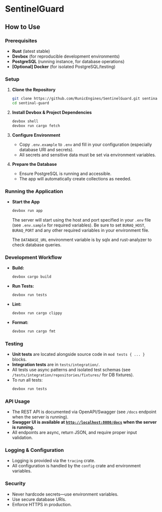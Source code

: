 # SentinelGuard

## How to Use

### Prerequisites

- **Rust** (latest stable)
- **Devbox** (for reproducible development environments)
- **PostgreSQL** (running instance, for database operations)
- **[Optional] Docker** (for isolated PostgreSQL/testing)

### Setup

1. **Clone the Repository**
   ```sh
   git clone https://github.com/RunicEngines/SentinelGuard.git sentinal-guard
   cd sentinal-guard
   ```

2. **Install Devbox & Project Dependencies**
   ```sh
   devbox shell
   devbox run cargo fetch
   ```

3. **Configure Environment**
   - Copy `.env.example` to `.env` and fill in your configuration (especially database URI and secrets).
   - All secrets and sensitive data must be set via environment variables.

4. **Prepare the Database**
   - Ensure PostgreSQL is running and accessible.
   - The app will automatically create collections as needed.

### Running the Application

- **Start the App**
  ```sh
  devbox run app
  ```
  The server will start using the host and port specified in your `.env` file (see `.env.sample` for required variables).
  Be sure to set `BURAQ_HOST`, `BURAQ_PORT` and any other required variables in your environment file.

  The `DATABASE_URL` environment variable is by sqlx and rust-analyzer to check database queries.

### Development Workflow

- **Build:**  
  ```sh
  devbox cargo build
  ```
- **Run Tests:**  
  ```sh
  devbox run tests
  ```
- **Lint:**  
  ```sh
  devbox run cargo clippy
  ```
- **Format:**  
  ```sh
  devbox run cargo fmt
  ```

### Testing

- **Unit tests** are located alongside source code in `mod tests { ... }` blocks.
- **Integration tests** are in `tests/integration/`.
- All tests use async patterns and isolated test schemas (see `/tests/integration/repositories/fixtures/` for DB fixtures).
- To run all tests:
  ```sh
  devbox run tests
  ```

### API Usage

- The REST API is documented via OpenAPI/Swagger (see `/docs` endpoint when the server is running).
- **Swagger UI is available at [`http://localhost:8080/docs`](http://localhost:8080/docs) when the server is running.**
- All endpoints are async, return JSON, and require proper input validation.

### Logging & Configuration

- Logging is provided via the `tracing` crate.
- All configuration is handled by the `config` crate and environment variables.

### Security

- Never hardcode secrets—use environment variables.
- Use secure database URIs.
- Enforce HTTPS in production.
